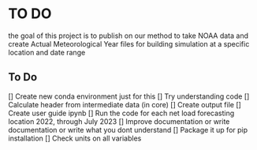 # TO DO

the goal of this project is to publish on our method to take NOAA data and create Actual Meteorological Year files for building simulation at a specific location and date range

## To Do  

[] Create new conda environment just for this
[] Try understanding code
[] Calculate header from intermediate data (in core)
[] Create output file
[] Create user guide ipynb
[] Run the code for each net load forecasting location 2022, through July 2023
[] Improve documentation or write documentation or write what you dont understand
[] Package it up for pip installation
[] Check units on all variables
